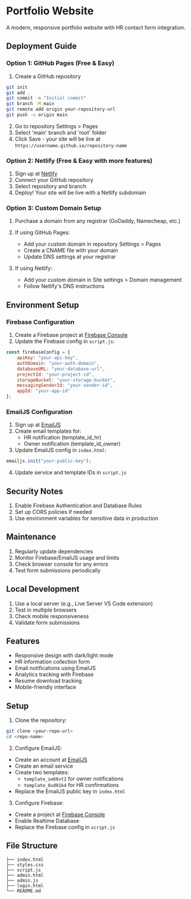 # Portfolio Website

A modern, responsive portfolio website with HR contact form integration.

## Deployment Guide

### Option 1: GitHub Pages (Free & Easy)

1. Create a GitHub repository
```bash
git init
git add .
git commit -m "Initial commit"
git branch -M main
git remote add origin your-repository-url
git push -u origin main
```

2. Go to repository Settings > Pages
3. Select 'main' branch and 'root' folder
4. Click Save - your site will be live at `https://username.github.io/repository-name`

### Option 2: Netlify (Free & Easy with more features)

1. Sign up at [Netlify](https://www.netlify.com/)
2. Connect your GitHub repository
3. Select repository and branch
4. Deploy! Your site will be live with a Netlify subdomain

### Option 3: Custom Domain Setup

1. Purchase a domain from any registrar (GoDaddy, Namecheap, etc.)
2. If using GitHub Pages:
   - Add your custom domain in repository Settings > Pages
   - Create a CNAME file with your domain
   - Update DNS settings at your registrar

3. If using Netlify:
   - Add your custom domain in Site settings > Domain management
   - Follow Netlify's DNS instructions

## Environment Setup

### Firebase Configuration
1. Create a Firebase project at [Firebase Console](https://console.firebase.google.com/)
2. Update the Firebase config in `script.js`:
```javascript
const firebaseConfig = {
    apiKey: "your-api-key",
    authDomain: "your-auth-domain",
    databaseURL: "your-database-url",
    projectId: "your-project-id",
    storageBucket: "your-storage-bucket",
    messagingSenderId: "your-sender-id",
    appId: "your-app-id"
};
```

### EmailJS Configuration
1. Sign up at [EmailJS](https://www.emailjs.com/)
2. Create email templates for:
   - HR notification (template_id_hr)
   - Owner notification (template_id_owner)
3. Update EmailJS config in `index.html`:
```javascript
emailjs.init("your-public-key");
```
4. Update service and template IDs in `script.js`

## Security Notes

1. Enable Firebase Authentication and Database Rules
2. Set up CORS policies if needed
3. Use environment variables for sensitive data in production

## Maintenance

1. Regularly update dependencies
2. Monitor Firebase/EmailJS usage and limits
3. Check browser console for any errors
4. Test form submissions periodically

## Local Development

1. Use a local server (e.g., Live Server VS Code extension)
2. Test in multiple browsers
3. Check mobile responsiveness
4. Validate form submissions

## Features
- Responsive design with dark/light mode
- HR information collection form
- Email notifications using EmailJS
- Analytics tracking with Firebase
- Resume download tracking
- Mobile-friendly interface

## Setup

1. Clone the repository:
```bash
git clone <your-repo-url>
cd <repo-name>
```

2. Configure EmailJS:
- Create an account at [EmailJS](https://www.emailjs.com/)
- Create an email service
- Create two templates:
  - `template_se66vt2` for owner notifications
  - `template_0ud01k4` for HR confirmations
- Replace the EmailJS public key in `index.html`

3. Configure Firebase:
- Create a project at [Firebase Console](https://console.firebase.google.com/)
- Enable Realtime Database
- Replace the Firebase config in `script.js`

## File Structure
```
├── index.html
├── styles.css
├── script.js
├── admin.html
├── admin.js
├── login.html
└── README.md
``` 